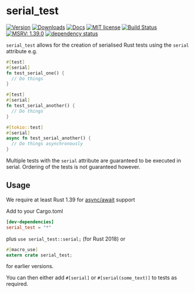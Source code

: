 # serial_test
[![Version](https://img.shields.io/crates/v/serial_test.svg)](https://crates.io/crates/serial_test)
[![Downloads](https://img.shields.io/crates/d/serial_test)](https://crates.io/crates/serial_test)
[![Docs](https://docs.rs/serial_test/badge.svg)](https://docs.rs/serial_test/)
[![MIT license](https://img.shields.io/crates/l/serial_test.svg)](./LICENSE)
[![Build Status](https://travis-ci.com/palfrey/serial_test.svg?branch=master)](https://travis-ci.com/palfrey/serial_test)
[![MSRV: 1.39.0](https://flat.badgen.net/badge/MSRV/1.39.0/purple)](https://blog.rust-lang.org/2019/11/07/Rust-1.39.0.html)
[![dependency status](https://deps.rs/repo/github/palfrey/serial_test/status.svg)](https://deps.rs/repo/github/palfrey/serial_test)

`serial_test` allows for the creation of serialised Rust tests using the `serial` attribute
e.g.
```rust
#[test]
#[serial]
fn test_serial_one() {
  // Do things
}

#[test]
#[serial]
fn test_serial_another() {
  // Do things
}

#[tokio::test]
#[serial]
async fn test_serial_another() {
  // Do things asynchronously
}
```
Multiple tests with the `serial` attribute are guaranteed to be executed in serial. Ordering of the tests is not guaranteed however.

## Usage
We require at least Rust 1.39 for [async/await](https://blog.rust-lang.org/2019/11/07/Async-await-stable.html) support

Add to your Cargo.toml
```toml
[dev-dependencies]
serial_test = "*"
```

plus `use serial_test::serial;` (for Rust 2018) or
```rust
#[macro_use]
extern crate serial_test;
```
for earlier versions.

You can then either add `#[serial]` or `#[serial(some_text)]` to tests as required.
